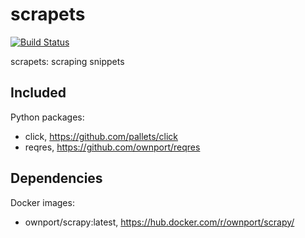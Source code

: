 # scrapets

[![Build Status](https://travis-ci.org/ownport/scrapets.svg?branch=master)](https://travis-ci.org/ownport/scrapets)

scrapets: scraping snippets

## Included

Python packages:
- click, https://github.com/pallets/click
- reqres, https://github.com/ownport/reqres

## Dependencies

Docker images:
- ownport/scrapy:latest, https://hub.docker.com/r/ownport/scrapy/

